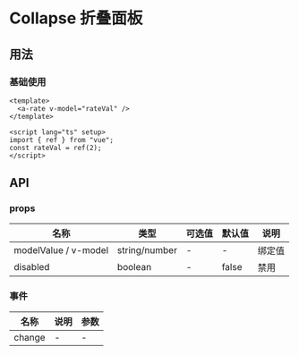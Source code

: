 # Collapse 折叠面板

## 用法

### 基础使用

<a-rate v-model="rateVal" />

```vue
<template>
  <a-rate v-model="rateVal" />
</template>

<script lang="ts" setup>
import { ref } from "vue";
const rateVal = ref(2);
</script>
```

<script lang="ts" setup>
import { ref } from "vue";
const rateVal = ref(2);
</script>

## API

### props

| 名称                 | 类型          | 可选值 | 默认值 | 说明   |
| -------------------- | ------------- | ------ | ------ | ------ |
| modelValue / v-model | string/number | -      | -      | 绑定值 |
| disabled             | boolean       | -      | false  | 禁用   |

### 事件

| 名称   | 说明 | 参数 |
| ------ | ---- | ---- |
| change | -    | -    |
